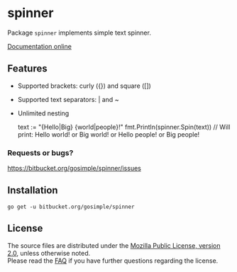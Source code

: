 spinner
=======

Package `spinner` implements simple text spinner.

[Documentation online](http://godoc.org/bitbucket.org/gosimple/spinner)

## Features

+ Supported brackets: curly ({}) and square ([])
+ Supported text separators: | and ~
+ Unlimited nesting


	text := "{Hello|Big} {world|people}!"
	fmt.Println(spinner.Spin(text))
	// Will print: Hello world! or Big world! or Hello people! or Big people!

### Requests or bugs? 
<https://bitbucket.org/gosimple/spinner/issues>

## Installation

	go get -u bitbucket.org/gosimple/spinner

## License

The source files are distributed under the 
[Mozilla Public License, version 2.0](http://mozilla.org/MPL/2.0/),
unless otherwise noted.  
Please read the [FAQ](http://www.mozilla.org/MPL/2.0/FAQ.html)
if you have further questions regarding the license.
